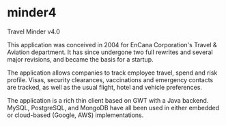 # minder4

Travel Minder v4.0

This application was conceived in 2004 for EnCana Corporation's Travel & Aviation department. It has since undergone two full rewrites and several major revisions, and became the basis for a startup.

The application allows companies to track employee travel, spend and risk profile. Visas, security clearances, vaccinations and emergency contacts are tracked, as well as the usual flight, hotel and vehicle preferences.

The application is a rich thin client based on GWT with a Java backend. MySQL, PostgreSQL, and MongoDB have all been used in either embedded or cloud-based (Google, AWS) implementations.

